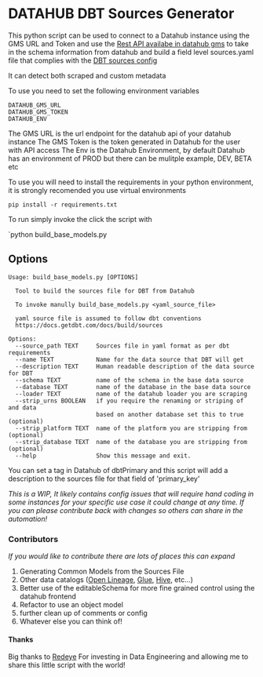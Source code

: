 # DATAHUB DBT Sources Generator

This python script can be used to connect to a Datahub instance using the GMS URL and Token and use the [Rest API availabe in datahub gms](https://datahubproject.io/docs/api/openapi/openapi-usage-guide) to take in the schema information from datahub and build a field level sources.yaml file that complies with the [DBT sources config](https://docs.getdbt.com/docs/build/sources) 

It can detect both scraped and custom metadata

To use you need to set the following environment variables

```
DATAHUB_GMS_URL
DATAHUB_GMS_TOKEN
DATAHUB_ENV
```

The GMS URL is the url endpoint for the datahub api of your datahub instance
The GMS Token is the token generated in Datahub for the user with API access
The Env is the Datahub Environment, by default Datahub has an environment of PROD but there can be mulitple example, DEV, BETA etc

To use you will need to install the requirements in your python environment, it is strongly recomended you use virtual environments

`pip install -r requirements.txt`

To run simply invoke the click the script with 

`python build_base_models.py <options>

## Options

```
Usage: build_base_models.py [OPTIONS]

  Tool to build the sources file for DBT from Datahub

  To invoke manully build_base_models.py <yaml_source_file>

  yaml source file is assumed to follow dbt conventions
  https://docs.getdbt.com/docs/build/sources

Options:
  --source_path TEXT     Sources file in yaml format as per dbt requirements
  --name TEXT            Name for the data source that DBT will get
  --description TEXT     Human readable description of the data source for DBT
  --schema TEXT          name of the schema in the base data source
  --database TEXT        name of the database in the base data source
  --loader TEXT          name of the datahub loader you are scraping
  --strip_urns BOOLEAN   if you require the renaming or striping of and data
                         based on another database set this to true (optional)
  --strip_platform TEXT  name of the platform you are stripping from (optional)
  --strip_database TEXT  name of the database you are stripping from (optional)
  --help                 Show this message and exit.
```

You can set a tag in Datahub of dbtPrimary and this script will add a description to the sources file for that field of 'primary_key'

_This is a WIP, It likely contains config issues that will require hand coding in some instances for your specific use case it could change at any time._
*_If you can please contribute back with changes so others can share in the automation!_*

### Contributors

*If you would like to contribute there are lots of places this can expand*

1. Generating Common Models from the Sources File 
2. Other data catalogs ([Open Lineage](https://openlineage.io/), [Glue](https://docs.aws.amazon.com/glue/latest/dg/start-data-catalog.html), [Hive](https://nightlies.apache.org/flink/flink-docs-release-1.15/docs/connectors/table/hive/hive_catalog/), etc...)
3. Better use of the editableSchema for more fine grained control using the datahub frontend 
4. Refactor to use an object model
5. further clean up of comments or config 
6. Whatever else you can think of!

#### Thanks

Big thanks to [Redeye](https://www.redeye.co/) For investing in Data Engineering and allowing me to share this little script with the world!

